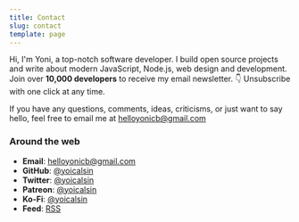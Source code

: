 ```yaml
---
title: Contact
slug: contact
template: page
---
```


Hi, I'm Yoni, a top-notch software developer. I build open source projects and write about modern JavaScript, Node.js, web design and development. Join over **10,000 developers** to receive my email newsletter. 👇 Unsubscribe with one click at any time.

<!-- <div class="centered-iframe">
  <iframe
    width="480"
    height="150"
    src="https://taniarascia.substack.com/embed"
    frameborder="0"
    scrolling="no"
  ></iframe>
</div> -->

If you have any questions, comments, ideas, criticisms, or just want to say hello, feel free to email me at [helloyonicb@gmail.com](mailto:helloyonicb@gmail.com)

### Around the web

-  **Email**: [helloyonicb@gmail.com](mailto:helloyonicb@gmail.com)
-  **GitHub**: [@yoicalsin](https://github.com/yoicalsin)
-  **Twitter**: [@yoicalsin](https://twitter.com/yoicalsin)
-  **Patreon**: [@yoicalsin](https://patreon.com/yoicalsin)
-  **Ko-Fi**: [@yoicalsin](https://ko-fi.com/yoicalsin)
-  **Feed**: [RSS](https://www.greyblu.com/rss.xml)
